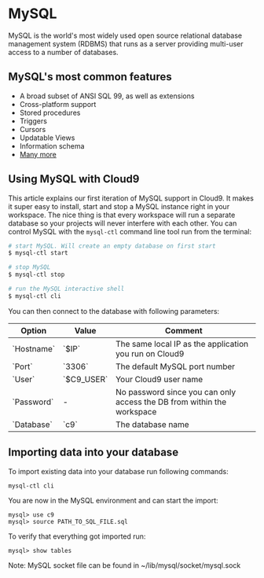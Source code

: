 # MySQL

MySQL is the world's most widely used open source relational database management system (RDBMS) that runs as a server providing multi-user access to a number of databases.

## MySQL's most common features
* A broad subset of ANSI SQL 99, as well as extensions<br/>
* Cross-platform support<br/>
* Stored procedures<br/>
* Triggers<br/>
* Cursors<br/>
* Updatable Views<br/>
* Information schema<br/>
* [Many more](http://en.wikipedia.org/wiki/MySQL)<br/>

## Using MySQL with Cloud9
This article explains our first iteration of MySQL support in Cloud9. It makes it super easy to install, start and stop a MySQL instance right in your workspace. The nice thing is that every workspace will run a separate database so your projects will never interfere with each other. You can control MySQL with the `mysql-ctl` command line tool run from the terminal:

```bash
# start MySQL. Will create an empty database on first start
$ mysql-ctl start

# stop MySQL
$ mysql-ctl stop

# run the MySQL interactive shell
$ mysql-ctl cli
```

You can then connect to the database with following parameters:
<div markdown="1">
<table class="table table-striped table-bordered">
    <thead>
        <tr>
            <th>Option</td>
            <th>Value</td>
            <th>Comment</td>
        </tr>
    </thead>
    <tbody>
        <tr>
            <td>`Hostname`</td>
            <td>`$IP`</td>
            <td>The same local IP as the application you run on Cloud9</td>
        </tr>
        <tr>
            <td>`Port`</td>
            <td>`3306`</td>
            <td>The default MySQL port number</td>
        </tr>
        <tr>
            <td>`User`</td>
            <td>`$C9_USER`</td>
            <td>Your Cloud9 user name</td>
        </tr>
        <tr>
            <td>`Password`</td>
            <td>-</td>
            <td>No password since you can only access the DB from within the workspace</td>
        </tr>
        <tr>
            <td>`Database`</td>
            <td>`c9`</td>
            <td>The database name</td>
        </tr>
    </tbody>
</table>
</div>

## Importing data into your database

To import existing data into your database run following commands:

    mysql-ctl cli

You are now in the MySQL environment and can start the import:

    mysql> use c9
    mysql> source PATH_TO_SQL_FILE.sql

To verify that everything got imported run:

    mysql> show tables

Note:
MySQL socket file can be found in ~/lib/mysql/socket/mysql.sock

<!--

Using PHPMyAdmin

PHPMyAdmin comes preinstalled on Cloud9 workspaces. You can run it in a similar fashion to how you would run it locally.

First, set up a new site entry in the Apache configuration:

````bash
ln -s /etc/phpmyadmin/apache.conf /etc/apache2/sites-enabled/phpmyadmin.conf
````

-->